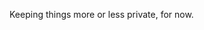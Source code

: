 Keeping things more or less private, for now.

<!---
wizardofouch/wizardofouch is a ✨ special ✨ repository because its `README.md` (this file) appears on your GitHub profile.
You can click the Preview link to take a look at your changes.
--->
